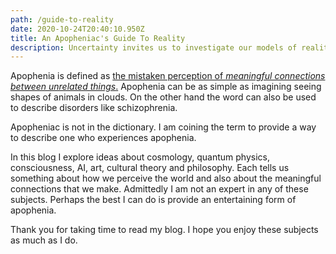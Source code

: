 ```yaml
---
path: /guide-to-reality
date: 2020-10-24T20:40:10.950Z
title: An Apopheniac's Guide To Reality
description: Uncertainty invites us to investigate our models of reality
---
```

Apophenia is defined as [the mistaken perception of *meaningful connections between unrelated things*.](https://en.wikipedia.org/wiki/Apophenia) Apophenia can be as simple as imagining seeing shapes of animals in clouds. On the other hand the word can also be used to describe disorders like schizophrenia.

Apopheniac is not in the dictionary. I am coining the term to provide a way to describe one who experiences apophenia.

In this blog I explore ideas about cosmology, quantum physics, consciousness, AI, art, cultural theory and philosophy. Each tells us something about how we perceive the world and also about the meaningful connections that we make. Admittedly I am not an expert in any of these subjects. Perhaps the best I can do is provide an entertaining form of apophenia. 

Thank you for taking time to read my blog. I hope you enjoy these subjects as much as I do.